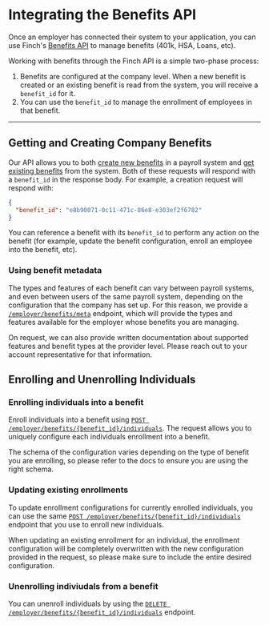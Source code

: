 # Integrating the Benefits API

Once an employer has connected their system to your application, you can use Finch's [Benefits API](https://developer.tryfinch.com/docs/reference/b3A6MTg4Mzc2MTk-create-benefit) to manage benefits (401k, HSA, Loans, etc).

Working with benefits through the Finch API is a simple two-phase process:
1. Benefits are configured at the company level. When a new benefit is created or an existing benefit is read from the system, you will receive a `benefit_id` for it.
2. You can use the `benefit_id` to manage the enrollment of employees in that benefit.

----

## Getting and Creating Company Benefits
Our API allows you to both [create new benefits](https://developer.tryfinch.com/docs/reference/b3A6MTg4Mzc2MTk-create-benefit) in a payroll system and [get existing benefits](https://developer.tryfinch.com/docs/reference/b3A6MTg4Mzc2MTg-get-all-benefits) from the system. Both of these requests will respond with a `benefit_id` in the response body. For example, a creation request will respond with:
```json
{
  "benefit_id": "e8b90071-0c11-471c-86e8-e303ef2f6782"
}
```
You can reference a benefit with its `benefit_id` to perform any action on the benefit (for example, update the benefit configuration, enroll an employee into the benefit, etc).


### Using benefit metadata
The types and features of each benefit can vary between payroll systems, and even between users of the same payroll system, depending on the configuration that the company has set up. For this reason, we provide a [`/employer/benefits/meta`](https://developer.tryfinch.com/docs/reference/b3A6MTg4Mzc2MjA-get-benefits-metadata) endpoint, which will provide the types and features available for the employer whose benefits you are managing.

On request, we can also provide written documentation about supported features and benefit types at the provider level. Please reach out to your account representative for that information.

## Enrolling and Unenrolling Individuals

### Enrolling individuals into a benefit
Enroll individuals into a benefit using [`POST /employer/benefits/{benefit_id}/individuals`](https://developer.tryfinch.com/docs/reference/b3A6MjE4NDU0NTU-enroll-individuals-in-benefits). The request allows you to uniquely configure each individuals enrollment into a benefit.

The schema of the configuration varies depending on the type of benefit you are enrolling, so please refer to the docs to ensure you are using the right schema.


### Updating existing enrollments
To update enrollment configurations for currently enrolled individuals, you can use the same [`POST /employer/benefits/{benefit_id}/individuals`](https://developer.tryfinch.com/docs/reference/eb8994494966c-enroll-individuals-in-benefits) endpoint that you use to enroll new individuals.

When updating an existing enrollment for an individual, the enrollment configuration will be completely overwritten with the new configuration provided in the request, so please make sure to include the entire desired configuration. 

### Unenrolling indiviudals from a benefit
You can unenroll individuals by using the [`DELETE /employer/benefits/{benefit_id}/individuals`](https://developer.tryfinch.com/docs/reference/b3A6MjE4NDU0NTY-unenroll-individuals-from-benefits) endpoint.